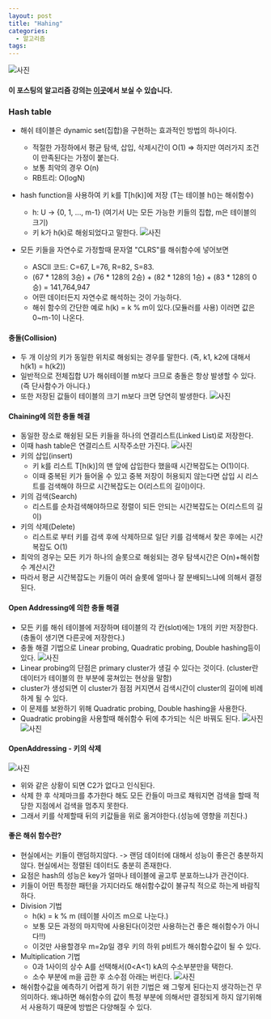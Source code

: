 ```yaml
---
layout: post
title: "Hahing"
categories:
  - 알고리즘
tags:
---
```

![사진](https://d81pi4yofp37g.cloudfront.net/wp-content/uploads/algorith.png)
#### 이 포스팅의 알고리즘 강의는 [이곳](https://www.inflearn.com/course/%EC%95%8C%EA%B3%A0%EB%A6%AC%EC%A6%98-%EA%B0%95%EC%A2%8C/)에서 보실 수 있습니다.


### Hash table
- 해쉬 테이블은 dynamic set(집합)을 구현하는 효과적인 방법의 하나이다.
    - 적절한 가정하에서 평균 탐색, 삽입, 삭제시간이 O(1) => 하지만 여러가지 조건이 만족된다는 가정이 붙는다.
    - 보통 최악의 경우 O(n)
    - RB트리: O(logN)
- hash function을 사용하여 키 k를 T[h(k)]에 저장 (T는 테이블 h()는 해쉬함수)
    - h: U -> {0, 1, ..., m-1} (여기서 U는 모든 가능한 키들의 집합, m은 테이블의 크기)
    - 키 k가 h(k)로 해슁되었다고 말한다.
![사진](https://drive.google.com/uc?id=18O20udeZoHDndyPbju000LPwjAf7AXGW)

- 모든 키들을 자연수로 가정할때 문자열 "CLRS"를 해쉬함수에 넣어보면
    - ASCII 코드: C=67, L=76, R=82, S=83.
    - (67 * 128의 3승) + (76 * 128의 2승) + (82 * 128의 1승) + (83 * 128의 0승) = 141,764,947
    - 어떤 데이터든지 자연수로 해석하는 것이 가능하다.
    - 해쉬 함수의 간단한 예로 h(k) = k % m이 있다.(모듈러를 사용) 이러면 값은 0~m-1이 나온다.

#### 충돌(Collision)
- 두 개 이상의 키가 동일한 위치로 해슁되는 경우를 말한다. (즉, k1, k2에 대해서 h(k1) = h(k2))
- 일반적으로 전체집합 U가 해쉬테이블 m보다 크므로 충돌은 항상 발생할 수 있다.(즉 단사함수가 아니다.)
- 또한 저장된 값들이 테이블의 크기 m보다 크면 당연히 발생한다.
![사진](https://drive.google.com/uc?id=1-8GLSucbZpuez5sqGAL3JZ6VSc--nZvP)

#### Chaining에 의한 충돌 해결
- 동일한 장소로 해슁된 모든 키들을 하나의 연결리스트(Linked List)로 저장한다.
- 이때 hash table은 연결리스트 시작주소만 가진다.
![사진](https://drive.google.com/uc?id=1QvNjOODmrs2Addzi7jrrE4Qm3mV0iq-b)
- 키의 삽입(insert)
    - 키 k를 리스트 T[h(k)]의 맨 앞에 삽입한다 했을때 시간복잡도는 O(1)이다.
    - 이때 중복된 키가 들어올 수 있고 중복 저장이 허용되지 않는다면 삽입 시 리스트를 검색해야 하므로 시간복잡도는 O(리스트의 길이)이다.
- 키의 검색(Search)
    - 리스트를 순차검색해야하므로 정렬이 되든 안되는 시간복잡도는 O(리스트의 길이)
- 키의 삭제(Delete)
    - 리스트로 부터 키를 검색 후에 삭제하므로 일단 키를 검색해서 찾은 후에는 시간복잡도 O(1)
- 최악의 경우는 모든 키가 하나의 슬롯으로 해슁되는 경우 탐색시간은 O(n)+해쉬함수 계산시간
- 따라서 평균 시간복잡도는 키들이 여러 슬롯에 얼마나 잘 분배되느냐에 의해서 결정된다.

#### Open Addressing에 의한 충돌 해결
- 모든 키를 해쉬 테이블에 저장하며 테이블의 각 칸(slot)에는 1개의 키만 저장한다. (충돌이 생기면 다른곳에 저장한다.)
- 충돌 해결 기법으로 Linear probing, Quadratic probing, Double hashing등이 있다.
![사진](https://drive.google.com/uc?id=1gU1_57DHs8jz8DYS9Jmq7_bjshqRxs40)
- Linear probing의 단점은 primary cluster가 생길 수 있다는 것이다. (cluster란 데이터가 테이블의 한 부분에 뭉쳐있는 현상을 말함)
- cluster가 생성되면 이 cluster가 점점 커지면서 검색시간이 cluster의 길이에 비례하게 될 수 있다.
- 이 문제를 보완하기 위해 Quadratic probing, Double hashing을 사용한다.
- Quadratic probing을 사용할때 해쉬함수 뒤에 추가되는 식은 바꿔도 된다.
![사진](https://drive.google.com/uc?id=1Oynau5UrPvZ3jrxGoyk6vNl03oy1gxWA)
![사진](https://drive.google.com/uc?id=1vRG5u3Hxfe_FzFYCAM798igTlG0gqMR6)

#### OpenAddressing - 키의 삭제
![사진](https://drive.google.com/uc?id=1TLDXdkf6A9iu5FJjZAigjuRb3F0VRm7I)
- 위와 같은 상황이 되면 C2가 없다고 인식된다.
- 삭제 한 후 삭제마크를 추가한다 해도 모든 칸들이 마크로 채워지면 검색을 할때 적당한 지점에서 검색을 멈추지 못한다.
- 그래서 키를 삭제할때 뒤의 키값들을 위로 옮겨야한다.(성능에 영향을 끼친다.)

#### 좋은 해쉬 함수란?
- 현실에서는 키들이 랜덤하지않다. -> 랜덤 데이터에 대해서 성능이 좋은건 충분하지않다. 현실에서는 정렬된 데이터도 충분히 존재한다.
- 요점은 hash의 성능은 key가 얼마나 테이블에 골고루 분포하느냐가 관건이다.
- 키들이 어떤 특정한 패턴을 가지더라도 해쉬함수값이 불규칙 적으로 하는게 바람직하다.
- Division 기법
    - h(k) = k % m (테이블 사이즈 m으로 나눈다.)
    - 보통 모든 과정의 마지막에 사용된다(이것만 사용하는건 좋은 해쉬함수가 아니다!!)
    - 이것만 사용할경우 m=2p일 경우 키의 하위 p비트가 해쉬함수값이 될 수 있다.
- Multiplication 기법
    - 0과 1사이의 상수 A를 선택해서(0<A<1) kA의 수소부분만을 택한다.
    - 소수 부분에 m을 곱한 후 소수점 아래는 버린다.
![사진](https://drive.google.com/uc?id=1F_-Zp4UMfoURRa0rtBTQek_LIHJY1fFc)
- 해쉬함수값을 예측하기 어렵게 하기 위한 기법은 왜 그렇게 된다는지 생각하는건 무의미하다. 왜냐하면 해쉬함수의 값이 특정 부분에 의해서만 결정되게 하지 않기위해서 사용하기 때문에 방법은 다양해질 수 있다.
